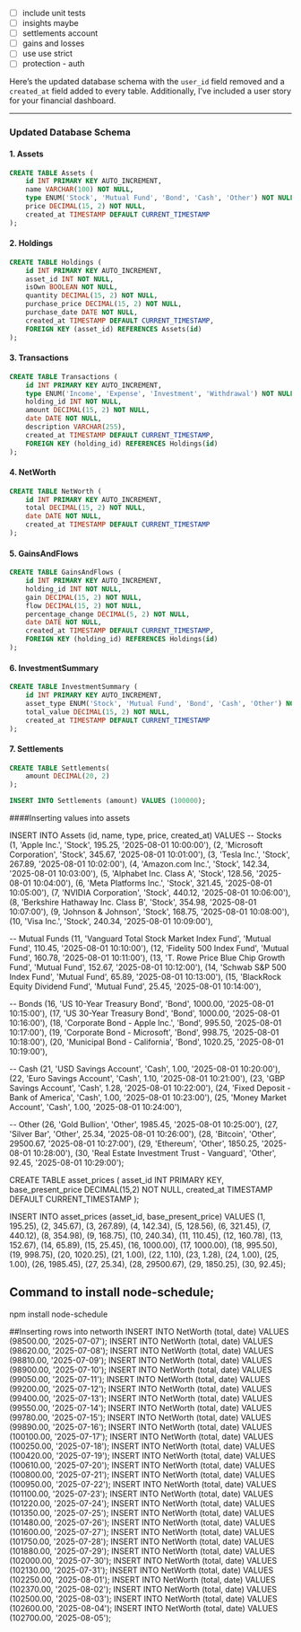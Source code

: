 - [ ] include unit tests
- [ ] insights maybe
- [ ] settlements account
- [ ] gains and losses 
- [ ] use use strict
- [ ] protection - auth 

Here’s the updated database schema with the `user_id` field removed and a `created_at` field added to every table. Additionally, I’ve included a user story for your financial dashboard.

---

### Updated Database Schema

#### 1. **Assets**
```sql
CREATE TABLE Assets (
    id INT PRIMARY KEY AUTO_INCREMENT,
    name VARCHAR(100) NOT NULL,
    type ENUM('Stock', 'Mutual Fund', 'Bond', 'Cash', 'Other') NOT NULL,
    price DECIMAL(15, 2) NOT NULL,
    created_at TIMESTAMP DEFAULT CURRENT_TIMESTAMP
);
```

#### 2. **Holdings**
```sql
CREATE TABLE Holdings (
    id INT PRIMARY KEY AUTO_INCREMENT,
    asset_id INT NOT NULL,
    isOwn BOOLEAN NOT NULL,
    quantity DECIMAL(15, 2) NOT NULL,
    purchase_price DECIMAL(15, 2) NOT NULL,
    purchase_date DATE NOT NULL,
    created_at TIMESTAMP DEFAULT CURRENT_TIMESTAMP,
    FOREIGN KEY (asset_id) REFERENCES Assets(id)
);
```

#### 3. **Transactions**
```sql
CREATE TABLE Transactions (
    id INT PRIMARY KEY AUTO_INCREMENT,
    type ENUM('Income', 'Expense', 'Investment', 'Withdrawal') NOT NULL,
    holding_id INT NOT NULL,
    amount DECIMAL(15, 2) NOT NULL,
    date DATE NOT NULL,
    description VARCHAR(255),
    created_at TIMESTAMP DEFAULT CURRENT_TIMESTAMP,
    FOREIGN KEY (holding_id) REFERENCES Holdings(id)
);
```

#### 4. **NetWorth**
```sql
CREATE TABLE NetWorth (
    id INT PRIMARY KEY AUTO_INCREMENT,
    total DECIMAL(15, 2) NOT NULL,
    date DATE NOT NULL,
    created_at TIMESTAMP DEFAULT CURRENT_TIMESTAMP
);
```

#### 5. **GainsAndFlows**
```sql
CREATE TABLE GainsAndFlows (
    id INT PRIMARY KEY AUTO_INCREMENT,
    holding_id INT NOT NULL,
    gain DECIMAL(15, 2) NOT NULL,
    flow DECIMAL(15, 2) NOT NULL,
    percentage_change DECIMAL(5, 2) NOT NULL,
    date DATE NOT NULL,
    created_at TIMESTAMP DEFAULT CURRENT_TIMESTAMP,
    FOREIGN KEY (holding_id) REFERENCES Holdings(id)
);
```

#### 6. **InvestmentSummary**
```sql
CREATE TABLE InvestmentSummary (
    id INT PRIMARY KEY AUTO_INCREMENT,
    asset_type ENUM('Stock', 'Mutual Fund', 'Bond', 'Cash', 'Other') NOT NULL,
    total_value DECIMAL(15, 2) NOT NULL,
    created_at TIMESTAMP DEFAULT CURRENT_TIMESTAMP
);
```

#### 7. **Settlements**
```sql
CREATE TABLE Settlements(
    amount DECIMAL(20, 2)
);

INSERT INTO Settlements (amount) VALUES (100000);
```

####Inserting values into assets

INSERT INTO Assets (id, name, type, price, created_at) VALUES
-- Stocks
(1, 'Apple Inc.', 'Stock', 195.25, '2025-08-01 10:00:00'),
(2, 'Microsoft Corporation', 'Stock', 345.67, '2025-08-01 10:01:00'),
(3, 'Tesla Inc.', 'Stock', 267.89, '2025-08-01 10:02:00'),
(4, 'Amazon.com Inc.', 'Stock', 142.34, '2025-08-01 10:03:00'),
(5, 'Alphabet Inc. Class A', 'Stock', 128.56, '2025-08-01 10:04:00'),
(6, 'Meta Platforms Inc.', 'Stock', 321.45, '2025-08-01 10:05:00'),
(7, 'NVIDIA Corporation', 'Stock', 440.12, '2025-08-01 10:06:00'),
(8, 'Berkshire Hathaway Inc. Class B', 'Stock', 354.98, '2025-08-01 10:07:00'),
(9, 'Johnson & Johnson', 'Stock', 168.75, '2025-08-01 10:08:00'),
(10, 'Visa Inc.', 'Stock', 240.34, '2025-08-01 10:09:00'),

-- Mutual Funds
(11, 'Vanguard Total Stock Market Index Fund', 'Mutual Fund', 110.45, '2025-08-01 10:10:00'),
(12, 'Fidelity 500 Index Fund', 'Mutual Fund', 160.78, '2025-08-01 10:11:00'),
(13, 'T. Rowe Price Blue Chip Growth Fund', 'Mutual Fund', 152.67, '2025-08-01 10:12:00'),
(14, 'Schwab S&P 500 Index Fund', 'Mutual Fund', 65.89, '2025-08-01 10:13:00'),
(15, 'BlackRock Equity Dividend Fund', 'Mutual Fund', 25.45, '2025-08-01 10:14:00'),

-- Bonds
(16, 'US 10-Year Treasury Bond', 'Bond', 1000.00, '2025-08-01 10:15:00'),
(17, 'US 30-Year Treasury Bond', 'Bond', 1000.00, '2025-08-01 10:16:00'),
(18, 'Corporate Bond - Apple Inc.', 'Bond', 995.50, '2025-08-01 10:17:00'),
(19, 'Corporate Bond - Microsoft', 'Bond', 998.75, '2025-08-01 10:18:00'),
(20, 'Municipal Bond - California', 'Bond', 1020.25, '2025-08-01 10:19:00'),

-- Cash
(21, 'USD Savings Account', 'Cash', 1.00, '2025-08-01 10:20:00'),
(22, 'Euro Savings Account', 'Cash', 1.10, '2025-08-01 10:21:00'),
(23, 'GBP Savings Account', 'Cash', 1.28, '2025-08-01 10:22:00'),
(24, 'Fixed Deposit - Bank of America', 'Cash', 1.00, '2025-08-01 10:23:00'),
(25, 'Money Market Account', 'Cash', 1.00, '2025-08-01 10:24:00'),

-- Other
(26, 'Gold Bullion', 'Other', 1985.45, '2025-08-01 10:25:00'),
(27, 'Silver Bar', 'Other', 25.34, '2025-08-01 10:26:00'),
(28, 'Bitcoin', 'Other', 29500.67, '2025-08-01 10:27:00'),
(29, 'Ethereum', 'Other', 1850.25, '2025-08-01 10:28:00'),
(30, 'Real Estate Investment Trust - Vanguard', 'Other', 92.45, '2025-08-01 10:29:00');


<!-- Asset prices Table -->


CREATE TABLE asset_prices (
    asset_id INT PRIMARY KEY,
    base_present_price DECIMAL(15,2) NOT NULL,
    created_at TIMESTAMP DEFAULT CURRENT_TIMESTAMP
);

INSERT INTO asset_prices (asset_id, base_present_price) VALUES
(1, 195.25),
(2, 345.67),
(3, 267.89),
(4, 142.34),
(5, 128.56),
(6, 321.45),
(7, 440.12),
(8, 354.98),
(9, 168.75),
(10, 240.34),
(11, 110.45),
(12, 160.78),
(13, 152.67),
(14, 65.89),
(15, 25.45),
(16, 1000.00),
(17, 1000.00),
(18, 995.50),
(19, 998.75),
(20, 1020.25),
(21, 1.00),
(22, 1.10),
(23, 1.28),
(24, 1.00),
(25, 1.00),
(26, 1985.45),
(27, 25.34),
(28, 29500.67),
(29, 1850.25),
(30, 92.45);

## Command to install node-schedule;
npm install node-schedule


##Inserting rows into networth
INSERT INTO NetWorth (total, date) VALUES (98500.00,  '2025-07-07');
INSERT INTO NetWorth (total, date) VALUES (98620.00,  '2025-07-08');
INSERT INTO NetWorth (total, date) VALUES (98810.00,  '2025-07-09');
INSERT INTO NetWorth (total, date) VALUES (98900.00,  '2025-07-10');
INSERT INTO NetWorth (total, date) VALUES (99050.00,  '2025-07-11');
INSERT INTO NetWorth (total, date) VALUES (99200.00,  '2025-07-12');
INSERT INTO NetWorth (total, date) VALUES (99400.00,  '2025-07-13');
INSERT INTO NetWorth (total, date) VALUES (99550.00,  '2025-07-14');
INSERT INTO NetWorth (total, date) VALUES (99780.00,  '2025-07-15');
INSERT INTO NetWorth (total, date) VALUES (99890.00,  '2025-07-16');
INSERT INTO NetWorth (total, date) VALUES (100100.00, '2025-07-17');
INSERT INTO NetWorth (total, date) VALUES (100250.00, '2025-07-18');
INSERT INTO NetWorth (total, date) VALUES (100420.00, '2025-07-19');
INSERT INTO NetWorth (total, date) VALUES (100610.00, '2025-07-20');
INSERT INTO NetWorth (total, date) VALUES (100800.00, '2025-07-21');
INSERT INTO NetWorth (total, date) VALUES (100950.00, '2025-07-22');
INSERT INTO NetWorth (total, date) VALUES (101100.00, '2025-07-23');
INSERT INTO NetWorth (total, date) VALUES (101220.00, '2025-07-24');
INSERT INTO NetWorth (total, date) VALUES (101350.00, '2025-07-25');
INSERT INTO NetWorth (total, date) VALUES (101480.00, '2025-07-26');
INSERT INTO NetWorth (total, date) VALUES (101600.00, '2025-07-27');
INSERT INTO NetWorth (total, date) VALUES (101750.00, '2025-07-28');
INSERT INTO NetWorth (total, date) VALUES (101880.00, '2025-07-29');
INSERT INTO NetWorth (total, date) VALUES (102000.00, '2025-07-30');
INSERT INTO NetWorth (total, date) VALUES (102130.00, '2025-07-31');
INSERT INTO NetWorth (total, date) VALUES (102250.00, '2025-08-01');
INSERT INTO NetWorth (total, date) VALUES (102370.00, '2025-08-02');
INSERT INTO NetWorth (total, date) VALUES (102500.00, '2025-08-03');
INSERT INTO NetWorth (total, date) VALUES (102600.00, '2025-08-04');
INSERT INTO NetWorth (total, date) VALUES (102700.00, '2025-08-05');